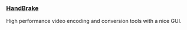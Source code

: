 ### [HandBrake](http://handbrake.fr/)

High performance video encoding and conversion tools with a nice GUI.


